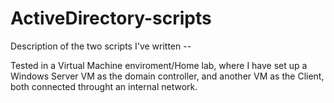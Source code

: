 # ActiveDirectory-scripts

Description of the two scripts I've written --

Tested in a Virtual Machine enviroment/Home lab, where I have set up a Windows Server VM as the domain controller, and another VM as the Client, both connected throught an internal network.

